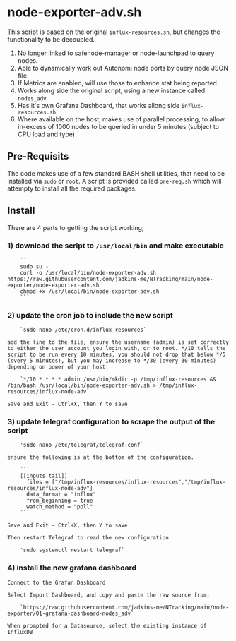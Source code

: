 # node-exporter-adv.sh

This script is based on the original `influx-resources.sh`, but changes the functionality to be decoupled.

1) No longer linked to safenode-manager or node-launchpad to query nodes.
2) Able to dynamically work out Autonomi node ports by query node JSON file.
3) If Metrics are enabled, will use those to enhance stat being reported.
4) Works along side the original script, using a new instance called `nodes_adv`
5) Has it's own Grafana Dashboard, that works allong side `influx-resources.sh`
6) Where available on the host, makes use of parallel processing, to allow in-excess of 1000 nodes to be queried in under 5 minutes (subject to CPU load and type)

## Pre-Requisits

The code makes use of a few standard BASH shell utilities, that need to be installed via `sudo` or `root`.  A script is provided called `pre-req.sh` which will attempty to install all the required packages.

## Install

There are 4 parts to getting the script working;

### 1) download the script to `/usr/local/bin` and make executable
        
        ```
        sudo su -
        curl -o /usr/local/bin/node-exporter-adv.sh https://raw.githubusercontent.com/jadkins-me/NTracking/main/node-exporter/node-exporter-adv.sh
        chmod +x /usr/local/bin/node-exporter-adv.sh
        ```
        
### 2) update the cron job to include the new script

        `sudo nano /etc/cron.d/influx_resources`

    add the line to the file, ensure the username (admin) is set correctly to either the user account you login with, or to root. */10 tells the script to be run every 10 minutes, you should not drop that below */5 (every 5 minutes), but you may increase to */30 (every 30 minutes) depending on power of your host.

        `*/10 * * * * admin /usr/bin/mkdir -p /tmp/influx-resources && /bin/bash /usr/local/bin/node-exporter-adv.sh > /tmp/influx-resources/influx-node-adv`

    Save and Exit - Ctrl+X, then Y to save

### 3) update telegraf configuration to scrape the output of the script

        'sudo nano /etc/telegraf/telegraf.conf`

    ensure the following is at the bottom of the configuration.

        ```
        [[inputs.tail]]
          files = ["/tmp/influx-resources/influx-resources","/tmp/influx-resources/influx-node-adv"]
          data_format = "influx"
          from_beginning = true
          watch_method = "poll"
        ```
        
    Save and Exit - Ctrl+X, then Y to save

    Then restart Telegraf to read the new configuration
        
        'sudo systemctl restart telegraf`

### 4) install the new grafana dashboard

    Connect to the Grafan Dashboard

    Select Import Dashboard, and copy and paste the raw source from;

        `https://raw.githubusercontent.com/jadkins-me/NTracking/main/node-exporter/01-grafana-dashboard-nodes_adv`

    When prompted for a Datasource, select the existing instance of InfluxDB
